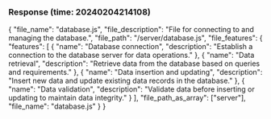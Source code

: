 ### Response (time: 20240204214108)

{
  "file_name": "database.js",
  "file_description": "File for connecting to and managing the database.",
  "file_path": "/server/database.js",
  "file_features": {
    "features": [
      {
        "name": "Database connection",
        "description": "Establish a connection to the database server for data operations."
      },
      {
        "name": "Data retrieval",
        "description": "Retrieve data from the database based on queries and requirements."
      },
      {
        "name": "Data insertion and updating",
        "description": "Insert new data and update existing data records in the database."
      },
      {
        "name": "Data validation",
        "description": "Validate data before inserting or updating to maintain data integrity."
      }
    ],
    "file_path_as_array": ["server"],
    "file_name": "database.js"
  }
}